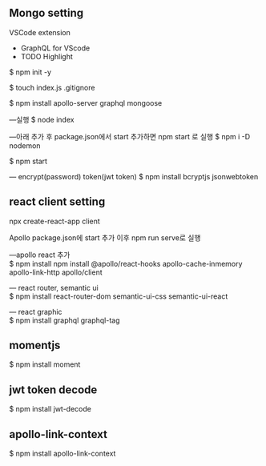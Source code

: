 ## Mongo setting

VSCode extension
- GraphQL for VScode
- TODO Highlight

$ npm init -y

$ touch index.js .gitignore

$ npm install apollo-server graphql mongoose

—실행
$ node index

—아래 추가 후 package.json에서 start 추가하면 npm start 로 실행
$ npm i -D nodemon

$ npm start

— encrypt(password)  token(jwt token)
$ npm install bcryptjs jsonwebtoken


## react client setting
npx create-react-app client

Apollo package.json에 start 추가 이후 npm run serve로 실행

—apollo react 추가
</br>$ npm install npm install @apollo/react-hooks apollo-cache-inmemory apollo-link-http apollo/client

— react router, semantic ui
</br>$ npm install react-router-dom semantic-ui-css semantic-ui-react

— react graphic
</br>$ npm install graphql graphql-tag

## momentjs
$ npm install moment

## jwt token decode
$ npm install jwt-decode

## apollo-link-context
$ npm install apollo-link-context
